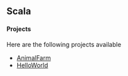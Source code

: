 ## Scala

#### Projects

Here are the following projects available

- [AnimalFarm](AnimalFarm/AnimalFarm.scala)
- [HelloWorld](HelloWorld/HelloWorld.scala)